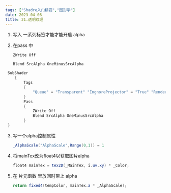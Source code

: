 ```yaml
---
tags: ["Shadre入门精要","图形学"]
date: 2023-04-08
title: 21.透明纹理 
---
```

1) 写入 一系列标签才能才能开启 alpha

2) 在pass 中 

   `ZWrite Off`

   `Blend SrcAlpha OneMinusSrcAlpha`

```cs
 SubShader
    {
        Tags
        {
            "Queue" = "Transparent" "IngnoreProjector" = "True" "RenderType" = "Transparent"
        }
        Pass
        {
            ZWrite Off
            Blend SrcAlpha OneMinusSrcAlpha
        }
 }
```

3) 写一个alpha控制属性

   ```cs
   _AlphaScale("AlphaScale",Range(0,1)) = 1
   ```

4) 将mainTex改为float4以获取图片alpha

	```cs
	float4 mainTex = tex2D(_MainTex, i.uv.xy) * _Color;
	```

5) 在 片元函数 里放回时带上 alpha

   ```cs
   return fixed4(tempColor, mainTex.a * _AlphaScale);
   ```


